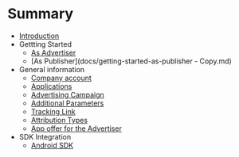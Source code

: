 # Summary

* [Introduction](README.md)
* Gettting Started
   * [As Advertiser](docs/getting-started-as-advertiser.md)
   * [As Publisher](docs/getting-started-as-publisher - Copy.md)
* General information
   * [Company account](docs/company_account.md)
   * [Applications](docs/Applications.md)
   * [Advertising Campaign](docs/advertising-campaign.md)
   * [Additional Parameters](docs/Additional-parameters.md)
   * [Tracking Link](docs/tracking-link.md)
   * [Attribution Types](docs/attribution-types.md)
   * [App offer for  the Advertiser](app_offer_for_advertiser.md)
* SDK Integration
   * [Android SDK](docs/Android-SDK.md)

